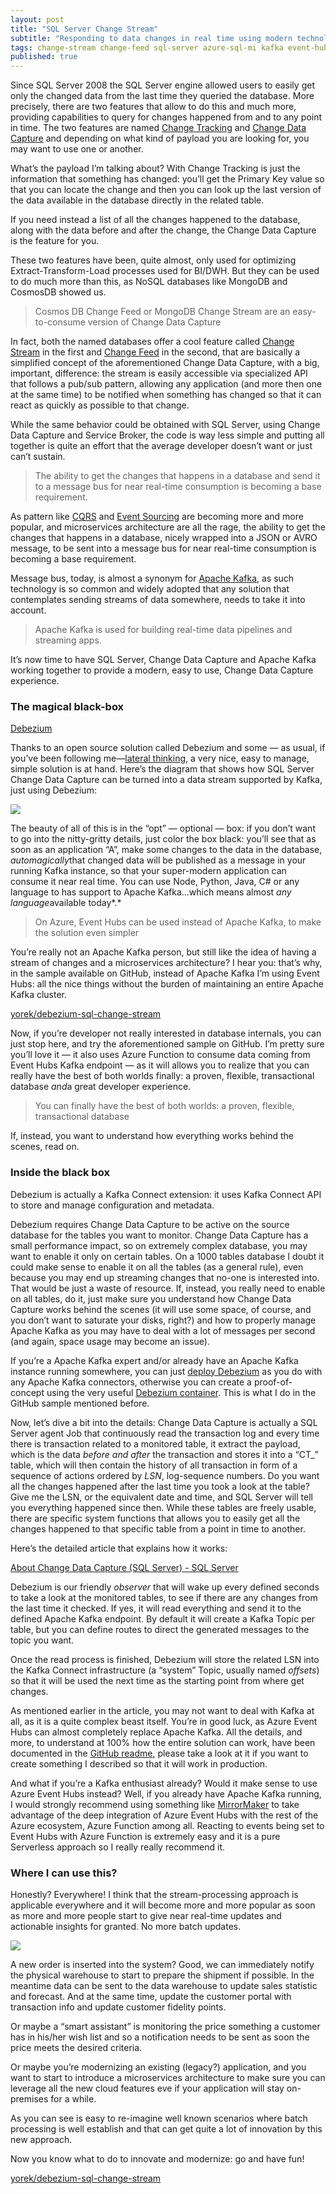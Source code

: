 ```yaml
---
layout: post
title: "SQL Server Change Stream"
subtitle: "Responding to data changes in real time using modern technologies"
tags: change-stream change-feed sql-server azure-sql-mi kafka event-hub
published: true
---
```


Since SQL Server 2008 the SQL Server engine allowed users to easily get only the changed data from the last time they queried the database. More precisely, there are two features that allow to do this and much more, providing capabilities to query for changes happened from and to any point in time. The two features are named [Change Tracking](https://docs.microsoft.com/en-us/sql/relational-databases/track-changes/about-change-tracking-sql-server?view=sql-server-2017) and [Change Data Capture](https://docs.microsoft.com/en-us/sql/relational-databases/track-changes/about-change-data-capture-sql-server?view=sql-server-2017) and depending on what kind of payload you are looking for, you may want to use one or another.

What’s the payload I’m talking about? With Change Tracking is just the information that something has changed: you’ll get the Primary Key value so that you can locate the change and then you can look up the last version of the data available in the database directly in the related table.

If you need instead a list of all the changes happened to the database, along with the data before and after the change, the Change Data Capture is the feature for you.

These two features have been, quite almost, only used for optimizing Extract-Transform-Load processes used for BI/DWH. But they can be used to do much more than this, as NoSQL databases like MongoDB and CosmosDB showed us.

> Cosmos DB Change Feed or MongoDB Change Stream are an easy-to-consume version of Change Data Capture

In fact, both the named databases offer a cool feature called [Change Stream](https://www.mongodb.com/blog/post/an-introduction-to-change-streams) in the first and [Change Feed](https://docs.microsoft.com/en-us/azure/cosmos-db/change-feed) in the second, that are basically a simplified concept of the aforementioned Change Data Capture, with a big, important, difference: the stream is easily accessible via specialized API that follows a pub/sub pattern, allowing any application (and more then one at the same time) to be notified when something has changed so that it can react as quickly as possible to that change.

While the same behavior could be obtained with SQL Server, using Change Data Capture and Service Broker, the code is way less simple and putting all together is quite an effort that the average developer doesn’t want or just can’t sustain.

> The ability to get the changes that happens in a database and send it to a message bus for near real-time consumption is becoming a base requirement.

As pattern like [CQRS](https://martinfowler.com/bliki/CQRS.html) and [Event Sourcing](https://martinfowler.com/eaaDev/EventSourcing.html) are becoming more and more popular, and microservices architecture are all the rage, the ability to get the changes that happens in a database, nicely wrapped into a JSON or AVRO message, to be sent into a message bus for near real-time consumption is becoming a base requirement.

Message bus, today, is almost a synonym for [Apache Kafka](https://kafka.apache.org/), as such technology is so common and widely adopted that any solution that contemplates sending streams of data somewhere, needs to take it into account.

> Apache Kafka is used for building real-time data pipelines and streaming apps.

It’s now time to have SQL Server, Change Data Capture and Apache Kafka working together to provide a modern, easy to use, Change Data Capture experience.

### The magical black-box

[Debezium](https://debezium.io/?source=post_page-----b204c0892641----------------------)

Thanks to an open source solution called Debezium and some — as usual, if you’ve been following me—[lateral thinking](https://en.wikipedia.org/wiki/Lateral_thinking), a very nice, easy to manage, simple solution is at hand. Here’s the diagram that shows how SQL Server Change Data Capture can be turned into a data stream supported by Kafka, just using Debezium:

![](/public/images/2019-09-03/image-02.png)

The beauty of all of this is in the “opt” — optional — box: if you don’t want to go into the nitty-gritty details, just color the box black: you’ll see that as soon as an application “A”, make some changes to the data in the database, *automagically*that changed data will be published as a message in your running Kafka instance, so that your super-modern application can consume it near real time. You can use Node, Python, Java, C# or any language to has support to Apache Kafka…which means almost *any language*available today*.*

> On Azure, Event Hubs can be used instead of Apache Kafka, to make the solution even simpler

You’re really not an Apache Kafka person, but still like the idea of having a stream of changes and a microservices architecture? I hear you: that’s why, in the sample available on GitHub, instead of Apache Kafka I’m using Event Hubs: all the nice things without the burden of maintaining an entire Apache Kafka cluster.

[yorek/debezium-sql-change-stream](https://github.com/yorek/debezium-sql-change-stream?source=post_page-----b204c0892641----------------------)

Now, if you’re developer not really interested in database internals, you can just stop here, and try the aforementioned sample on GitHub. I’m pretty sure you’ll love it — it also uses Azure Function to consume data coming from Event Hubs Kafka endpoint — as it will allows you to realize that you can really have the best of both worlds finally: a proven, flexible, transactional database *and*a great developer experience.

> You can finally have the best of both worlds: a proven, flexible, transactional database 

If, instead, you want to understand how everything works behind the scenes, read on.

### Inside the black box

Debezium is actually a Kafka Connect extension: it uses Kafka Connect API to store and manage configuration and metadata.

Debezium requires Change Data Capture to be active on the source database for the tables you want to monitor. Change Data Capture has a small performance impact, so on extremely complex database, you may want to enable it only on certain tables. On a 1000 tables database I doubt it could make sense to enable it on all the tables (as a general rule), even because you may end up streaming changes that no-one is interested into. That would be just a waste of resource. If, instead, you really need to enable on all tables, do it, just make sure you understand how Change Data Capture works behind the scenes (it will use some space, of course, and you don’t want to saturate your disks, right?) and how to properly manage Apache Kafka as you may have to deal with a lot of messages per second (and again, space usage may become an issue).

If you’re a Apache Kafka expert and/or already have an Apache Kafka instance running somewhere, you can just [deploy Debezium](https://debezium.io/docs/install/development/) as you do with any Apache Kafka connectors, otherwise you can create a proof-of-concept using the very useful [Debezium container](https://debezium.io/docs/tutorial/#running_debezium_with_docker). This is what I do in the GitHub sample mentioned before.

Now, let’s dive a bit into the details: Change Data Capture is actually a SQL Server agent Job that continuously read the transaction log and every time there is transaction related to a monitored table, it extract the payload, which is the data *before and after* the transaction and stores it into a “CT_” table, which will then contain the history of all transaction in form of a sequence of actions ordered by *LSN*, log-sequence numbers. Do you want all the changes happened after the last time you took a look at the table? Give me the LSN, or the equivalent date and time, and SQL Server will tell you everything happened since then. While these tables are freely usable, there are specific system functions that allows you to easily get all the changes happened to that specific table from a point in time to another.

Here’s the detailed article that explains how it works:

[About Change Data Capture (SQL Server) - SQL Server](https://docs.microsoft.com/en-us/sql/relational-databases/track-changes/about-change-data-capture-sql-server?source=post_page-----b204c0892641----------------------)

Debezium is our friendly *observer* that will wake up every defined seconds to take a look at the monitored tables, to see if there are any changes from the last time it checked. If yes, it will read everything and send it to the defined Apache Kafka endpoint. By default it will create a Kafka Topic per table, but you can define routes to direct the generated messages to the topic you want.

Once the read process is finished, Debezium will store the related LSN into the Kafka Connect infrastructure (a “system” Topic, usually named *offsets*) so that it will be used the next time as the starting point from where get changes.

As mentioned earlier in the article, you may not want to deal with Kafka at all, as it is a quite complex beast itself. You’re in good luck, as Azure Event Hubs can almost completely replace Apache Kafka. All the details, and more, to understand at 100% how the entire solution can work, have been documented in the [GitHub readme](https://github.com/yorek/debezium-sql-change-stream/blob/master/README.md), please take a look at it if you want to create something I described so that it will work in production.

And what if you’re a Kafka enthusiast already? Would it make sense to use Azure Event Hubs instead? Well, if you already have Apache Kafka running, I would strongly recommend using something like [MirrorMaker](https://kafka.apache.org/documentation.html#basic_ops_mirror_maker) to take advantage of the deep integration of Azure Event Hubs with the rest of the Azure ecosystem, Azure Function among all. Reacting to events being set to Event Hubs with Azure Function is extremely easy and it is a pure Serverless approach so I really really recommend it.

### Where I can use this?

Honestly? Everywhere! I think that the stream-processing approach is applicable everywhere and it will become more and more popular as soon as more and more people start to give near real-time updates and actionable insights for granted. No more batch updates.

![](/public/images/2019-09-03/image-03.png)

A new order is inserted into the system? Good, we can immediately notify the physical warehouse to start to prepare the shipment if possible. In the meantime data can be sent to the data warehouse to update sales statistic and forecast. And at the same time, update the customer portal with transaction info and update customer fidelity points.

Or maybe a “smart assistant” is monitoring the price something a customer has in his/her wish list and so a notification needs to be sent as soon the price meets the desired criteria.

Or maybe you’re modernizing an existing (legacy?) application, and you want to start to introduce a microservices architecture to make sure you can leverage all the new cloud features eve if your application will stay on-premises for a while.

As you can see is easy to re-imagine well known scenarios where batch processing is well establish and that can get quite a lot of innovation by this new approach.

Now you know what to do to innovate and modernize: go and have fun!

[yorek/debezium-sql-change-stream](https://github.com/yorek/debezium-sql-change-stream?source=post_page-----b204c0892641----------------------)

